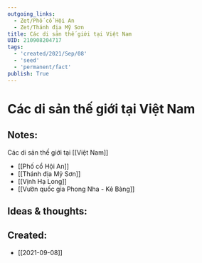 ```yaml
---
outgoing_links:
  - Zet/Phố cổ Hội An
  - Zet/Thánh địa Mỹ Sơn
title: Các di sản thế giới tại Việt Nam
UID: 210908204717
tags:
  - 'created/2021/Sep/08'
  - 'seed'
  - 'permanent/fact'
publish: True
---
```

# Các di sản thế giới tại Việt Nam

## Notes:
Các di sản thế giới tại [[Việt Nam]]

- [[Phố cổ Hội An]]
- [[Thánh địa Mỹ Sơn]]
- [[Vịnh Hạ Long]]
- [[Vườn quốc gia Phong Nha - Kẻ Bàng]]

## Ideas & thoughts:

## Created:
- [[2021-09-08]]
